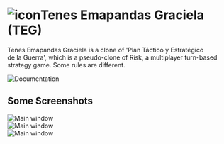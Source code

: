![icon](https://github.com/wfx/teg/blob/master/client/teg_pix/teg_icono.png)Tenes Emapandas Graciela (TEG)
====

Tenes Emapandas Graciela is a clone of 'Plan Táctico y Estratégico  
de la Guerra', which is a pseudo-clone of Risk, a multiplayer turn-based  
strategy game. Some rules are different.

![Documentation](https://wfx.github.io/teg/)

## Some Screenshots ##
![Main window](https://github.com/wfx/teg/blob/master/Screenshot_Select_Your_Color_2023-01-17.png)  
![Main window](https://github.com/wfx/teg/blob/master/Screenshot_Your_Mission_2022-11-29.png)  
![Main window](https://github.com/wfx/teg/blob/master/Screenshot_Main_2023-01-17.png)
